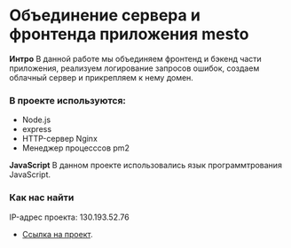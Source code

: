 # Объединение сервера и фронтенда приложения mesto

**Интро**
В данной работе мы объединяем фронтенд и бэкенд части приложения,  реализуем логирование запросов ошибок, создаем облачный сервер и прикрепляем к нему домен. 

### В проекте используются:
* Node.js
* express
* HTTP-сервер Nginx
* Менеджер процесссов pm2

**JavaScript**
 В данном проекте использовались язык программтрования JavaScript.


### Как нас найти
IP-адрес проекта: 130.193.52.76
* [Ссылка на проект](https://domainname.students.nomoredomains.club).
